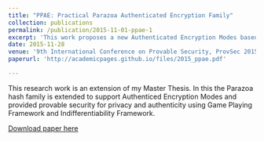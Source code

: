 ```yaml
---
title: "PPAE: Practical Parazoa Authenticated Encryption Family"
collection: publications
permalink: /publication/2015-11-01-ppae-1
excerpt: 'This work proposes a new Authenticated Encryption Modes based on Parazoa hash Family.'
date: 2015-11-28
venue: '9th International Conference on Provable Security, ProvSec 2015'
paperurl: 'http://academicpages.github.io/files/2015_ppae.pdf'

---
```

This research work is an extension of my Master Thesis. In this the Parazoa hash family is extended to support Authenticed Encryption Modes and provided provable security for privacy and authenticity using Game Playing Framework and Indifferentiability Framework. 

[Download paper here](http://academicpages.github.io/files/2015_ppae.pdf)

